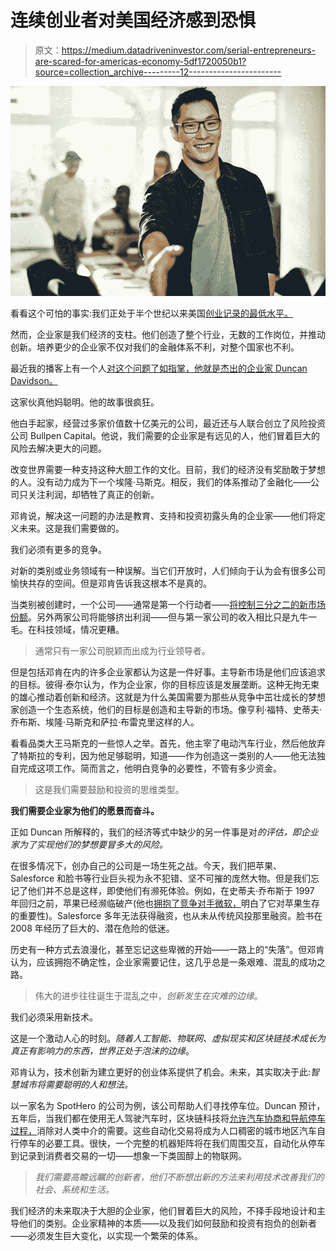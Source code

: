 # 连续创业者对美国经济感到恐惧

> 原文：<https://medium.datadriveninvestor.com/serial-entrepreneurs-are-scared-for-americas-economy-5df1720050b1?source=collection_archive---------12----------------------->

![](img/312efb66e3e1d9158bca14ebcc6889f9.png)

看看这个可怕的事实:我们正处于半个世纪以来美国[创业记录的最低水平。](https://www.washingtonpost.com/news/on-small-business/wp/2015/02/12/the-decline-of-american-entrepreneurship-in-five-charts/?utm_term=.b57e8d74a4cc)

然而，企业家是我们经济的支柱。他们创造了整个行业，无数的工作岗位，并推动创新。培养更少的企业家不仅对我们的金融体系不利，对整个国家也不利。

最近我的播客上有一个人[对这个问题了如指掌，他就是杰出的企业家 Duncan Davidson。](https://legendsandlosers.com/147-duncan-davidson-why-the-future-is-awesome/)

这家伙真他妈聪明。他的故事很疯狂。

他白手起家，经营过多家价值数十亿美元的公司，最近还与人联合创立了风险投资公司 Bullpen Capital。他说，我们需要的企业家是有远见的人，他们冒着巨大的风险去解决更大的问题。

改变世界需要一种支持这种大胆工作的文化。目前，我们的经济没有奖励敢于梦想的人。没有动力成为下一个埃隆·马斯克。相反，我们的体系推动了金融化——公司只关注利润，却牺牲了真正的创新。

邓肯说，解决这一问题的办法是教育、支持和投资初露头角的企业家——他们将定义未来。这是我们需要做的。

我们必须有更多的竞争。

对新的类别或业务领域有一种误解。当它们开放时，人们倾向于认为会有很多公司愉快共存的空间。但是邓肯告诉我这根本不是真的。

当类别被创建时，一个公司——通常是第一个行动者——[将控制三分之二的新市场份额](https://hbr.org/2013/03/why-it-pays-to-be-a-category-creator)。另外两家公司将能够挤出利润——但与第一家公司的收入相比只是九牛一毛。在科技领域，情况更糟。

> 通常只有一家公司脱颖而出成为行业领导者。

但是包括邓肯在内的许多企业家都认为这是一件好事。主导新市场是他们应该追求的目标。彼得·泰尔认为，作为企业家，你的目标应该是发展垄断。这种无拘无束的雄心推动着创新和经济。这就是为什么美国需要为那些从竞争中茁壮成长的梦想家创造一个生态系统，他们的目标是创造和主导新的市场。像亨利·福特、史蒂夫·乔布斯、埃隆·马斯克和萨拉·布雷克里这样的人。

看看品类大王马斯克的一些惊人之举。首先，他主宰了电动汽车行业，然后他放弃了特斯拉的专利，因为他足够聪明，知道——作为创造这一类别的人——他无法独自完成这项工作。简而言之，他明白竞争的必要性，不管有多少资金。

> 这是我们需要鼓励和投资的思维类型。

**我们需要企业家为他们的愿景而奋斗。**

正如 Duncan 所解释的，我们的经济等式中缺少的另一件事是对*的评估，即企业家为了实现他们的梦想要冒多大的风险。*

在很多情况下，创办自己的公司是一场生死之战。今天，我们把苹果、Salesforce 和脸书等行业巨头视为永不犯错、坚不可摧的庞然大物。但是我们忘记了他们并不总是这样，即使他们有濒死体验。例如，在史蒂夫·乔布斯于 1997 年回归之前，苹果已经濒临破产(他也[拥抱了竞争对手微软，](https://www.businessinsider.com/how-steve-jobs-took-apple-from-near-bankruptcy-to-billions-in-13-years-2011-1#1997-partnering-with-the-enemy-microsoft-1)明白了它对苹果生存的重要性)。Salesforce 多年无法获得融资，也从未从传统风投那里融资。脸书在 2008 年经历了巨大的、潜在危险的低迷。

历史有一种方式去浪漫化，甚至忘记这些卑微的开始——一路上的“失落”。但邓肯认为，应该拥抱不确定性，企业家需要记住，这几乎总是一条艰难、混乱的成功之路。

> 伟大的进步往往诞生于混乱之中，*创新发生在灾难的边缘*。

我们必须采用新技术。

这是一个激动人心的时刻。*随着人工智能、物联网、虚拟现实和区块链技术成长为真正有影响力的东西，世界正处于泡沫的边缘*。

邓肯认为，技术创新为建立更好的创业体系提供了机会。未来，其实取决于此:*智慧城市将需要聪明的人和想法。*

以一家名为 SpotHero 的公司为例，该公司帮助人们寻找停车位。Duncan 预计，五年后，当我们都在使用无人驾驶汽车时，区块链科技将[允许汽车协商和导航停车过程，](https://venturebeat.com/2018/07/10/spothero-introduces-500-autonomous-car-ready-garages-in-chicago/)消除对人类中介的需要。这些自动化交易将成为人口稠密的城市地区汽车自行停车的必要工具。很快，一个完整的机器矩阵将在我们周围交互，自动化从停车到记录到消费者交易的一切——想象一下类固醇上的物联网。

> *我们需要高瞻远瞩的创新者，他们不断想出新的方法来利用技术改善我们的社会、系统和生活。*

我们经济的未来取决于大胆的企业家，他们冒着巨大的风险，不择手段地设计和主导他们的类别。企业家精神的本质——以及我们如何鼓励和投资有抱负的创新者——必须发生巨大变化，以实现一个繁荣的体系。